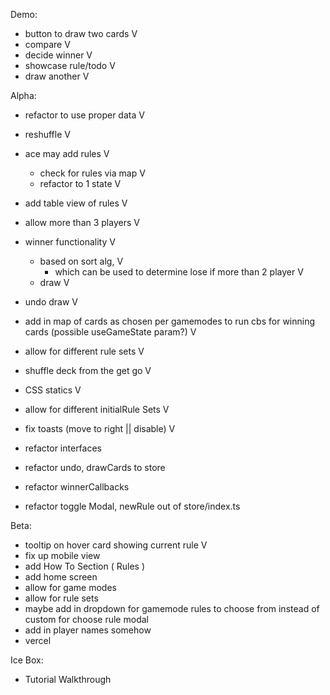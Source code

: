 Demo:
- button to draw two cards V
- compare V
- decide winner V
- showcase rule/todo V
- draw another V

Alpha:
- refactor to use proper data V
- reshuffle V
- ace may add rules V
  - check for rules via map V
  - refactor to 1 state V
- add table view of rules V
- allow more than 3 players V
- winner functionality V
  - based on sort alg, V
    - which can be used to determine lose if more than 2 player V
  - draw V
- undo draw V
- add in map of cards as chosen per gamemodes to run cbs for winning cards (possible useGameState param?) V
- allow for different rule sets V
- shuffle deck from the get go V
- CSS statics V
- allow for different initialRule Sets V
- fix toasts (move to right || disable) V

- refactor interfaces
- refactor undo, drawCards to store
- refactor winnerCallbacks
- refactor toggle Modal, newRule out of store/index.ts 

Beta:
- tooltip on hover card showing current rule V
- fix up mobile view
- add How To Section ( Rules )
- add home screen
- allow for game modes
- allow for rule sets
- maybe add in dropdown for gamemode rules to choose from instead of custom for choose rule modal
- add in player names somehow
- vercel

Ice Box:
- Tutorial Walkthrough
